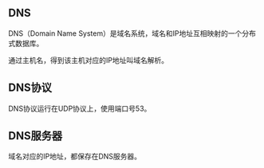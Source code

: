 ## DNS

DNS（Domain Name System）是域名系统，域名和IP地址互相映射的一个分布式数据库。

通过主机名，得到该主机对应的IP地址叫域名解析。

## DNS协议

DNS协议运行在UDP协议上，使用端口号53。

## DNS服务器

域名对应的IP地址，都保存在DNS服务器。

